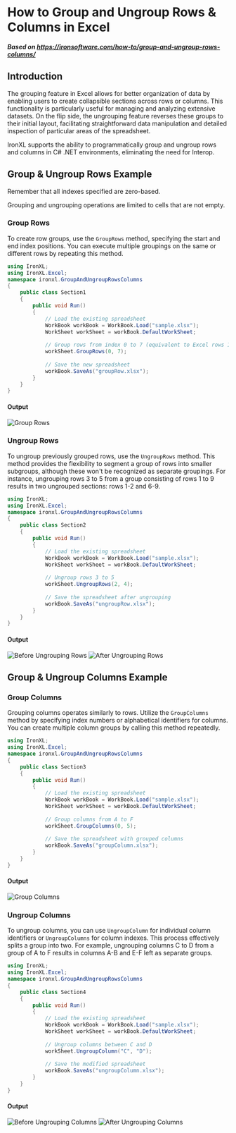 # How to Group and Ungroup Rows & Columns in Excel

***Based on <https://ironsoftware.com/how-to/group-and-ungroup-rows-columns/>***


## Introduction

The grouping feature in Excel allows for better organization of data by enabling users to create collapsible sections across rows or columns. This functionality is particularly useful for managing and analyzing extensive datasets. On the flip side, the ungrouping feature reverses these groups to their initial layout, facilitating straightforward data manipulation and detailed inspection of particular areas of the spreadsheet.

IronXL supports the ability to programmatically group and ungroup rows and columns in C# .NET environments, eliminating the need for Interop.

## Group & Ungroup Rows Example

Remember that all indexes specified are zero-based.

Grouping and ungrouping operations are limited to cells that are not empty.

### Group Rows

To create row groups, use the `GroupRows` method, specifying the start and end index positions. You can execute multiple groupings on the same or different rows by repeating this method.

```cs
using IronXL;
using IronXL.Excel;
namespace ironxl.GroupAndUngroupRowsColumns
{
    public class Section1
    {
        public void Run()
        {
            // Load the existing spreadsheet
            WorkBook workBook = WorkBook.Load("sample.xlsx");
            WorkSheet workSheet = workBook.DefaultWorkSheet;
            
            // Group rows from index 0 to 7 (equivalent to Excel rows 1-8)
            workSheet.GroupRows(0, 7);
            
            // Save the new spreadsheet
            workBook.SaveAs("groupRow.xlsx");
        }
    }
}
```

#### Output

![Group Rows](https://ironsoftware.com/static-assets/excel/how-to/group-and-ungroup-rows-columns/group-and-ungroup-rows-columns-group-row.png)

### Ungroup Rows

To ungroup previously grouped rows, use the `UngroupRows` method. This method provides the flexibility to segment a group of rows into smaller subgroups, although these won't be recognized as separate groupings. For instance, ungrouping rows 3 to 5 from a group consisting of rows 1 to 9 results in two ungrouped sections: rows 1-2 and 6-9.

```cs
using IronXL;
using IronXL.Excel;
namespace ironxl.GroupAndUngroupRowsColumns
{
    public class Section2
    {
        public void Run()
        {
            // Load the existing spreadsheet
            WorkBook workBook = WorkBook.Load("sample.xlsx");
            WorkSheet workSheet = workBook.DefaultWorkSheet;
            
            // Ungroup rows 3 to 5
            workSheet.UngroupRows(2, 4);
            
            // Save the spreadsheet after ungrouping
            workBook.SaveAs("ungroupRow.xlsx");
        }
    }
}
```

#### Output

![Before Ungrouping Rows](https://ironsoftware.com/static-assets/excel/how-to/group-and-ungroup-rows-columns/group-and-ungroup-rows-columns-group-row.png)
![After Ungrouping Rows](https://ironsoftware.com/static-assets/excel/how-to/group-and-ungroup-rows-columns/group-and-ungroup-rows-columns-ungroup-row.png)

## Group & Ungroup Columns Example

### Group Columns

Grouping columns operates similarly to rows. Utilize the `GroupColumns` method by specifying index numbers or alphabetical identifiers for columns. You can create multiple column groups by calling this method repeatedly.

```cs
using IronXL;
using IronXL.Excel;
namespace ironxl.GroupAndUngroupRowsColumns
{
    public class Section3
    {
        public void Run()
        {
            // Load the existing spreadsheet
            WorkBook workBook = WorkBook.Load("sample.xlsx");
            WorkSheet workSheet = workBook.DefaultWorkSheet;
            
            // Group columns from A to F
            workSheet.GroupColumns(0, 5);
            
            // Save the spreadsheet with grouped columns
            workBook.SaveAs("groupColumn.xlsx");
        }
    }
}
```

#### Output

![Group Columns](https://ironsoftware.com/static-assets/excel/how-to/group-and-ungroup-rows-columns/group-and-ungroup-rows-columns-group-column.png)

### Ungroup Columns

To ungroup columns, you can use `UngroupColumn` for individual column identifiers or `UngroupColumns` for column indexes. This process effectively splits a group into two. For example, ungrouping columns C to D from a group of A to F results in columns A-B and E-F left as separate groups.

```cs
using IronXL;
using IronXL.Excel;
namespace ironxl.GroupAndUngroupRowsColumns
{
    public class Section4
    {
        public void Run()
        {
            // Load the existing spreadsheet
            WorkBook workBook = WorkBook.Load("sample.xlsx");
            WorkSheet workSheet = workBook.DefaultWorkSheet;
            
            // Ungroup columns between C and D
            workSheet.UngroupColumn("C", "D");
            
            // Save the modified spreadsheet
            workBook.SaveAs("ungroupColumn.xlsx");
        }
    }
}
```

#### Output

![Before Ungrouping Columns](https://ironsoftware.com/static-assets/excel/how-to/group-and-ungroup-rows-columns/group-and-ungroup-rows-columns-group-column.png)
![After Ungrouping Columns](https://ironsoftware.com/static-assets/excel/how-to/group-and-ungroup-rows-columns/group-and-ungroup-rows-columns-ungroup-column.png)